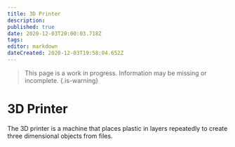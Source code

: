 ```yaml
---
title: 3D Printer
description: 
published: true
date: 2020-12-03T20:00:03.718Z
tags: 
editor: markdown
dateCreated: 2020-12-03T19:58:04.652Z
---
```


> This page is a work in progress. Information may be missing or incomplete.
{.is-warning}
# 3D Printer
The 3D printer is a machine that places plastic in layers repeatedly to create three dimensional objects from files.
